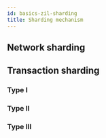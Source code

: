 ```yaml
---
id: basics-zil-sharding
title: Sharding mechanism
---
```

## Network sharding

## Transaction sharding

### Type I

### Type II

### Type III